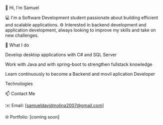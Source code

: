 👋 Hi, I'm Samuel

💻 I'm a Software Development student passionate about building efficient and scalable applications.
⚙️ Interested in backend development and application development, always looking to improve my skills and take on new challenges.

🌟 What I do

Develop desktop applications with C# and SQL Server

Work with Java and with spring-boot to strengthen fullstack knowledge

Learn continuously to become a Backend and movil aplication Developer

Technologies

📫 Contact Me

✉️ Email: [samueldavidmolina2007@gmail.com]

🌐 Portfolio: [coming soon]
